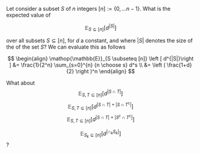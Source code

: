 
Let consider a subset $S$ of $n$ integers $[n]:=\{0, \dots n-1 \}$. What is the expected value of 

$$
\mathop{\mathbb{E}}_{S \subseteq [n]} \left [ d^{|S|}\right ]
$$

over all subsets $S\subseteq [n]$, for $d$ a constant, and where $|S|$ denotes the size of the of the set $S$? We can evaluate this as follows

$$
\begin{align}
\mathop{\mathbb{E}}_{S \subseteq [n]} \left [ d^{|S|}\right ] &= \frac{1}{2^n} \sum_{s=0}^{n} {n \choose s} d^s \\
&= \left ( \frac{1+d}{2} \right )^n
\end{align}
$$

What about 
$$
\mathop{\mathbb{E}}_{S,T \subseteq [n]} \left [ d^{|S \cap T|}\right ]
$$
$$
\mathop{\mathbb{E}}_{S,T \subseteq [n]} \left [ d^{|S \cap T| + |S \cap T^c|}\right ]
$$
$$
\mathop{\mathbb{E}}_{S,T \subseteq [n]} \left [ d^{|S \cap T| + |S^c \cap T^c|}\right ]
$$

$$
\mathop{\mathbb{E}}_{S_k \subseteq [n]} \left [ d^{|\cap_k S_k|}\right ]
$$
?